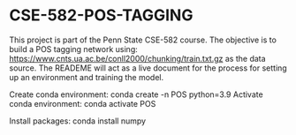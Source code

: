# CSE-582-POS-TAGGING
This project is part of the Penn State CSE-582 course. The objective is to build a POS tagging network using:  https://www.cnts.ua.ac.be/conll2000/chunking/train.txt.gz as the data source. The READEME will act as a live document for the process for setting up an environment and training the model.

Create conda environment: conda create -n POS python=3.9
Activate conda environment: conda activate POS

Install packages:
conda install numpy
